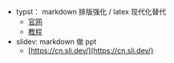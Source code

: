 - typst： markdown 排版强化 / latex 现代化替代
	- [官网](https://typst.app/)
	- [教程](https://typst-doc-cn.github.io/tutorial/introduction.html)
- slidev: markdown 做 ppt 
	- [https://cn.sli.dev/](https://cn.sli.dev/)